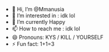 - 👋 Hi, I’m @Mmanusia
- 👀 I’m interested in : idk lol
- 🌱 I’m currently Happy
- 📫 How to reach me : idk lol
- 😄 Pronouns: KYS / KILL / YOURSELF
- ⚡ Fun fact: 1+1=3

<!---
Mmanusia/Mmanusia is a ✨ special ✨ repository because its `README.md` (this file) appears on your GitHub profile.
You can click the Preview link to take a look at your changes.
--->
